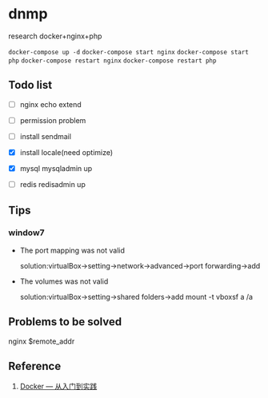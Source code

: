 # dnmp
research docker+nginx+php

`docker-compose up -d` `docker-compose start nginx` `docker-compose start php` `docker-compose restart nginx` `docker-compose restart php`
## Todo list

- [ ]  nginx echo extend
- [ ]  permission problem
- [ ]  install sendmail
- [x]  install locale(need optimize)
- [x]  mysql mysqladmin up
- [ ]  redis redisadmin up


## Tips
### window7
- The port mapping was not valid

  solution:virtualBox->setting->network->advanced->port forwarding->add
- The volumes was not valid

  solution:virtualBox->setting->shared folders->add
  mount -t vboxsf a /a
  
## Problems to be solved
nginx $remote_addr
  
## Reference
1. [Docker — 从入门到实践](https://yeasy.gitbooks.io/docker_practice/)
